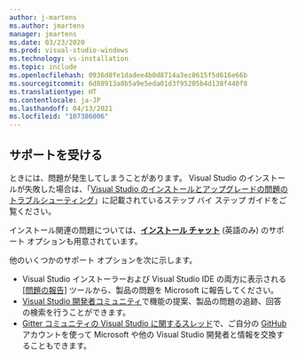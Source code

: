 ```yaml
---
author: j-martens
ms.author: jmartens
manager: jmartens
ms.date: 03/23/2020
ms.prod: visual-studio-windows
ms.technology: vs-installation
ms.topic: include
ms.openlocfilehash: 0936d0fe1dadee4b0d8714a3ec8615f5d616e66b
ms.sourcegitcommit: 6d88913a8b5a9e5eda01d3f95205b4d138f440f8
ms.translationtype: HT
ms.contentlocale: ja-JP
ms.lasthandoff: 04/13/2021
ms.locfileid: "107386006"
---
```

## <a name="get-support"></a>サポートを受ける

ときには、問題が発生してしまうことがあります。 Visual Studio のインストールが失敗した場合は、「[Visual Studio のインストールとアップグレードの問題のトラブルシューティング](../troubleshooting-installation-issues.md)」に記載されているステップ バイ ステップ ガイドをご覧ください。

インストール関連の問題については、[**インストール チャット**](https://visualstudio.microsoft.com/vs/support/#talktous) (英語のみ) のサポート オプションも用意されています。

他のいくつかのサポート オプションを次に示します。

* Visual Studio インストーラーおよび Visual Studio IDE の両方に表示される [[問題の報告]](../../ide/how-to-report-a-problem-with-visual-studio.md) ツールから、製品の問題を Microsoft に報告してください。
* [Visual Studio 開発者コミュニティ](https://aka.ms/feedback/suggest?space=8)で機能の提案、製品の問題の追跡、回答の検索を行うことができます。
* [Gitter コミュニティの Visual Studio に関するスレッド](https://gitter.im/Microsoft/VisualStudio)で、ご自分の [GitHub ](https://github.com/) アカウントを使って Microsoft や他の Visual Studio 開発者と情報を交換することもできます。

